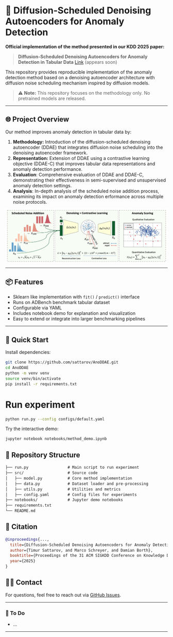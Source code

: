 # 🧨 Diffusion-Scheduled Denoising Autoencoders for Anomaly Detection

**Official implementation of the method presented in our KDD 2025 paper:** 

> **Diffusion-Scheduled Denoising Autoencoders for Anomaly Detection in Tabular Data** [Link]() (appears soon)

This repository provides reproducible implementation of the anomaly detection method based on a denoising autoencoder architecture with diffusion noise scheduling mechanism inspired by diffusion models.

> ⚠️ **Note:** This repository focuses on the methodology only. No pretrained models are released.

---

## 🌐 Project Overview

Our method improves anomaly detection in tabular data by:

1. **Methodology:** Introduction of the diffusion-scheduled denoising autoencoder (DDAE) that integrates diffusion noise scheduling into the denoising autoencoder framework.
2. **Representation:** Extension of DDAE using a contrastive learning objective (DDAE-C) that improves tabular data representations and anomaly detection performance.
3. **Evaluation**: Comprehensive evaluation of DDAE and DDAE-C, demonstrating their effectiveness in semi-supervised and unsupervised anomaly detection settings.
4. **Analysis**: In-depth analysis of the scheduled noise addition process, examining its impact on anomaly detection erformance across multiple noise protocols.

<p align="center">
  <img src="notebook/architecture_overview.png" width="700" alt="Method Overview"/>
</p>

---

## 📦 Features

- Sklearn like implementation with `fit()` / `predict()` interface
- Runs on ADBench benchmark tabular dataset
- Configurable via YAML
- Includes notebook demo for explanation and visualization
- Easy to extend or integrate into larger benchmarking pipelines

---

## 🚀 Quick Start

Install dependencies:
```bash
git clone https://github.com/sattarov/AnoDDAE.git
cd AnoDDAE
python -m venv venv
source venv/bin/activate
pip install -r requirements.txt
```

# Run experiment
```bash
python run.py --config configs/default.yaml
```

Try the interactive demo:
```bash
jupyter notebook notebooks/method_demo.ipynb
```


## 📁 Repository Structure
```markdown
├── run.py                 # Main script to run experiment
├── src/                   # Source code
│   ├── model.py           # Core method implementation
│   ├── data.py            # Dataset loader and pre-processing
│   ├── utils.py           # Utilities and metrics
│   ├── config.yaml        # Config files for experiments
├── notebooks/             # Jupyter demo notebooks
├── requirements.txt
└── README.md
```


## 📖 Citation

```bibtex
@inproceedings{...,
  title={Diffusion-Scheduled Denoising Autoencoders for Anomaly Detection in Tabular Data},
  author={Timur Sattarov, and Marco Schreyer, and Damian Borth},
  booktitle={Proceedings of the 31 ACM SIGKDD Conference on Knowledge Discovery and Data Mining (KDD)},
  year={2025}
}
```

## 🙋‍♀️ Contact

For questions, feel free to reach out via [GitHub Issues](https://github.com/sattarov/AnoDDAE/issues).

---

### 🔧 To Do

- ...

---
